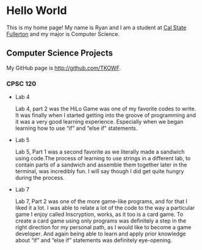 # Hello World

This is my home page! My name is Ryan and I am a student at [Cal State Fullerton](http://www.fullerton.edu/) and my major is Computer Science.

## Computer Science Projects

My GitHub page is http://github.com/TKOWF.

### CPSC 120

* Lab 4

    Lab 4, part 2 was the HiLo Game was one of my favorite codes to write. It was finally when I started getting into the groove of programming and it was a very good learning experience. Especially when we began learning how to use “if” and “else if” statements.

* Lab 5

    Lab 5, Part 1 was a second favorite as we literally made a sandwich using code.The process of learning to use strings in a different lab, to contain parts of a sandwich and assemble them together later in the terminal, was incredibly fun. I will say though I did get quite hungry during the process.

* Lab 7

    Lab 7, Part 2 was one of the more game-like programs, and for that I liked it a lot. I was able to relate a lot of the code to the way a particular game I enjoy called Inscryption, works, as it too is a card game. To create a card game using only programs was definitely a step in the right direction for my personal path, as I would like to become a game developer. And again being able to learn and apply prior knowledge about “if” and “else if” statements was definitely eye-opening.